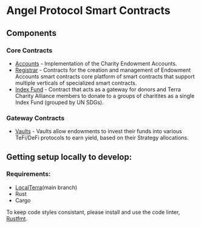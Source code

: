 # Angel Protocol Smart Contracts
 
## Components

### Core Contracts
- [Accounts](./contracts/accounts) - Implementation of the Charity Endowment Accounts. 
- [Registrar](./contracts/registrar) - Contracts for the creation and management of Endowment Accounts smart contracts
core platform of smart contracts that support multiple verticals of specialized smart contracts. 
- [Index Fund](./contracts/index-fund) - Contract that acts as a gateway for donors and Terra Charity Alliance members to donate to a groups of charitites as a single Index Fund (grouped by UN SDGs).

### Gateway Contracts
- [Vaults](./contracts/vaults) - Vaults allow endowments to invest their funds into various TeFi/DeFi protocols to earn yield, based on their Strategy allocations.  


## Getting setup locally to develop:

### Requirements: 
- [LocalTerra](https://github.com/terra-project/localterra)(main branch)
- Rust
- Cargo

To keep code styles consistant, please install and use the code linter, [Rustfmt]().

